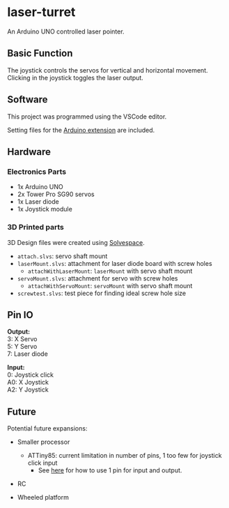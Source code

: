 # laser-turret
An Arduino UNO controlled laser pointer.

## Basic Function

The joystick controls the servos for vertical and horizontal movement. Clicking in the joystick toggles the laser output.

## Software

This project was programmed using the VSCode editor.

Setting files for the [Arduino extension](https://marketplace.visualstudio.com/items?itemName=vsciot-vscode.vscode-arduino) are included.

## Hardware

### Electronics Parts

- 1x Arduino UNO
- 2x Tower Pro SG90 servos
- 1x Laser diode
- 1x Joystick module

### 3D Printed parts
3D Design files were created using [Solvespace](http://solvespace.com/index.pl).

- `attach.slvs`: servo shaft mount
- `laserMount.slvs`: attachment for laser diode board with screw holes
  - `attachWithLaserMount`: `laserMount` with servo shaft mount
- `servoMount.slvs`: attachment for servo with screw holes
  - `attachWithServoMount`: `servoMount` with servo shaft mount
- `screwtest.slvs`: test piece for finding ideal screw hole size

## Pin IO

**Output:** \
3: X Servo \
5: Y Servo \
7: Laser diode

**Input:** \
0: Joystick click \
A0: X Joystick \
A2: Y Joystick

## Future

Potential future expansions:
- Smaller processor
  - ATTiny85: current limitation in number of pins, 1 too few for joystick click input
    - See [here](http://www.technoblogy.com/show?LSE) for how to use 1 pin for input and output.

- RC

- Wheeled platform
